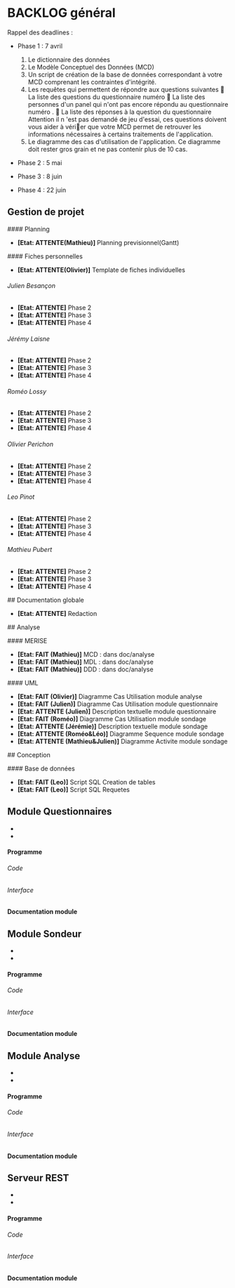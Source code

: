# BACKLOG général

Rappel des deadlines :

- Phase 1 : 7 avril
  1. Le dictionnaire des données
  2. Le Modèle Conceptuel des Données (MCD)
  3. Un script de création de la base de données correspondant à votre MCD comprenant
    les contraintes d'intégrité.
  4. Les requêtes qui permettent de répondre aux questions suivantes
     La liste des questions du questionnaire numéro
     La liste des personnes d'un panel qui n'ont pas encore répondu au questionnaire
      numéro .
     La liste des réponses à la question du questionnaire
      Attention il n 'est pas demandé de jeu d'essai, ces questions doivent vous aider à
      vérier que votre MCD permet de retrouver les informations nécessaires à certains
      traitements de l'application.
  5. Le diagramme des cas d'utilisation de l'application. Ce diagramme doit rester gros grain et ne pas contenir plus de 10 cas.

- Phase 2 : 5 mai
- Phase 3 : 8 juin
- Phase 4 : 22 juin



## Gestion de projet



#### Planning
- __[Etat: ATTENTE(Mathieu)]__ Planning previsionnel(Gantt)


#### Fiches personnelles
- __[Etat: ATTENTE(Olivier)]__ Template de fiches individuelles

###### Julien Besançon
- __[Etat: ATTENTE]__ Phase 2
- __[Etat: ATTENTE]__ Phase 3
- __[Etat: ATTENTE]__ Phase 4


###### Jérémy Laisne
- __[Etat: ATTENTE]__ Phase 2
- __[Etat: ATTENTE]__ Phase 3
- __[Etat: ATTENTE]__ Phase 4


###### Roméo Lossy
- __[Etat: ATTENTE]__ Phase 2
- __[Etat: ATTENTE]__ Phase 3
- __[Etat: ATTENTE]__ Phase 4


###### Olivier Perichon
- __[Etat: ATTENTE]__ Phase 2
- __[Etat: ATTENTE]__ Phase 3
- __[Etat: ATTENTE]__ Phase 4


###### Leo Pinot
- __[Etat: ATTENTE]__ Phase 2
- __[Etat: ATTENTE]__ Phase 3
- __[Etat: ATTENTE]__ Phase 4


###### Mathieu Pubert
- __[Etat: ATTENTE]__ Phase 2
- __[Etat: ATTENTE]__ Phase 3
- __[Etat: ATTENTE]__ Phase 4

## Documentation globale
- __[Etat: ATTENTE]__ Redaction


## Analyse

#### MERISE
- __[Etat: FAIT (Mathieu)]__ MCD : dans doc/analyse
- __[Etat: FAIT (Mathieu)]__ MDL : dans doc/analyse
- __[Etat: FAIT (Mathieu)]__ DDD : dans doc/analyse

#### UML
- __[Etat: FAIT (Olivier)]__ Diagramme Cas Utilisation module analyse
- __[Etat: FAIT (Julien)]__ Diagramme Cas Utilisation module questionnaire
- __[Etat: ATTENTE (Julien)]__ Description textuelle module questionnaire
- __[Etat: FAIT (Roméo)]__ Diagramme Cas Utilisation module sondage
- __[Etat: ATTENTE (Jérémie)]__ Description textuelle module sondage
- __[Etat: ATTENTE (Roméo&Léo)]__ Diagramme Sequence module sondage
- __[Etat: ATTENTE (Mathieu&Julien)]__ Diagramme Activite module sondage



## Conception

#### Base de données
- __[Etat: FAIT (Leo)]__ Script SQL Creation de tables
- __[Etat: FAIT (Leo)]__ Script SQL Requetes


## Module Questionnaires
-
-


#### Programme
###### Code
###### Interface
#### Documentation module


## Module Sondeur
-
-


#### Programme
###### Code
###### Interface
#### Documentation module


## Module Analyse
-
-


#### Programme
###### Code
###### Interface
#### Documentation module


## Serveur REST
-
-


#### Programme
###### Code
###### Interface
#### Documentation module
